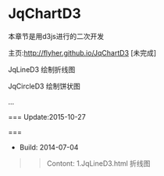 JqChartD3
=========

本章节是用d3js进行的二次开发

主页:http://flyher.github.io/JqChartD3 [未完成]

JqLineD3 绘制折线图

JqCircleD3 绘制饼状图

...


===
 Update:2015-10-27

===

* Build: 2014-07-04
>> Contont: 1.JqLineD3.html 折线图